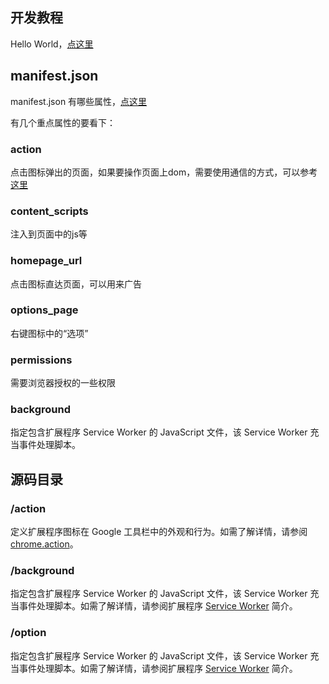 
## 开发教程
Hello World，[点这里](https://developer.chrome.com/docs/extensions/get-started/tutorial/hello-world?hl=zh-cn)

## manifest.json
manifest.json 有哪些属性，[点这里](https://developer.chrome.com/docs/extensions/reference/manifest?hl=zh-cn#minimal-manifest)

有几个重点属性的要看下：  
### action  
点击图标弹出的页面，如果要操作页面上dom，需要使用通信的方式，可以参考[这里](https://developer.chrome.com/docs/extensions/mv3/messaging/?hl=zh-cn)
### content_scripts  
注入到页面中的js等
### homepage_url 
点击图标直达页面，可以用来广告 
### options_page  
右键图标中的“选项”
### permissions  
需要浏览器授权的一些权限
### background  
指定包含扩展程序 Service Worker 的 JavaScript 文件，该 Service Worker 充当事件处理脚本。

## 源码目录
### /action  
定义扩展程序图标在 Google 工具栏中的外观和行为。如需了解详情，请参阅 [chrome.action](https://developer.chrome.com/docs/extensions/reference/api/action?hl=zh-cn)。

### /background  
指定包含扩展程序 Service Worker 的 JavaScript 文件，该 Service Worker 充当事件处理脚本。如需了解详情，请参阅扩展程序 [Service Worker](https://developer.chrome.com/docs/extensions/develop/concepts/service-workers?hl=zh-cn) 简介。

### /option  
指定包含扩展程序 Service Worker 的 JavaScript 文件，该 Service Worker 充当事件处理脚本。如需了解详情，请参阅扩展程序 [Service Worker](https://developer.chrome.com/docs/extensions/develop/concepts/service-workers?hl=zh-cn) 简介。